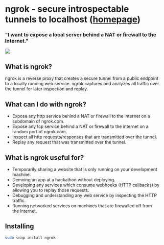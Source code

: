 # ngrok - secure introspectable tunnels to localhost ([homepage](https://ngrok.com))
### "I want to expose a local server behind a NAT or firewall to the Internet."

![](overview.png)

## What is ngrok?
ngrok is a reverse proxy that creates a secure tunnel from a public endpoint to a locally running web service.
ngrok captures and analyzes all traffic over the tunnel for later inspection and replay.

## What can I do with ngrok?
- Expose any http service behind a NAT or firewall to the internet on a subdomain of ngrok.com.
- Expose any tcp service behind a NAT or firewall to the internet on a random port of ngrok.com.
- Inspect all http requests/responses that are transmitted over the tunnel.
- Replay any request that was transmitted over the tunnel.


## What is ngrok useful for?
- Temporarily sharing a website that is only running on your development machine.
- Demoing an app at a hackathon without deploying.
- Developing any services which consume webhooks (HTTP callbacks) by allowing you to replay those requests.
- Debugging and understanding any web service by inspecting the HTTP traffic.
- Running networked services on machines that are firewalled off from the Internet.

## Installing
```bash
sudo snap install ngrok
```
